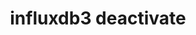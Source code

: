 ---
title: influxdb3 deactivate
description: >
  The `influxdb3 deactivate` command ...
menu:
  influxdb3_enterprise:
    parent: influxdb3
    name: influxdb3 deactivate
weight: 300
---